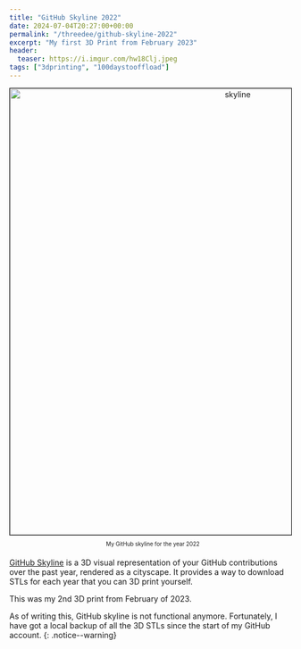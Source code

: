 ```yaml
---
title: "GitHub Skyline 2022"
date: 2024-07-04T20:27:00+00:00
permalink: "/threedee/github-skyline-2022"
excerpt: "My first 3D Print from February 2023"
header:
  teaser: https://i.imgur.com/hw18Clj.jpeg
tags: ["3dprinting", "100daystooffload"]
---
```


<div style="text-align: center">
<img src="https://i.imgur.com/hw18Clj.jpeg" alt="skyline" style="width:800px;border:1px solid #000"/>
<p style="text-align:center;padding:5px;font-size:0.7em;margin-top:5px;margin-left:25px;margin-right:15px">My GitHub skyline for the year 2022</p>
</div>

[GitHub Skyline](https://skyline.github.com/) is a 3D visual
representation of your GitHub contributions over the past year, rendered as a
cityscape. It provides a way to download STLs for each year that you can 3D
print yourself.

This was my 2nd 3D print from February of 2023.

As of writing this, GitHub skyline is not functional anymore. Fortunately, I
have got a local backup of all the 3D STLs since the start of my GitHub
account.
{: .notice--warning}

